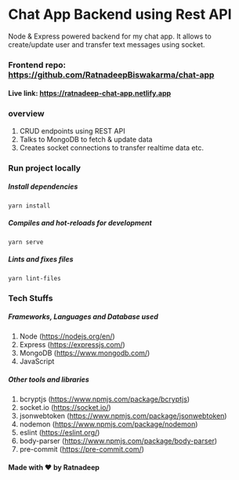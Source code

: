 # Chat App Backend using Rest API

Node & Express powered backend for my chat app. It allows to create/update user and transfer text messages using socket.

### Frontend repo: https://github.com/RatnadeepBiswakarma/chat-app

#### Live link: https://ratnadeep-chat-app.netlify.app

### overview

1. CRUD endpoints using REST API
2. Talks to MongoDB to fetch & update data
3. Creates socket connections to transfer realtime data etc.

### Run project locally

##### Install dependencies

```
yarn install
```

##### Compiles and hot-reloads for development

```
yarn serve
```

##### Lints and fixes files

```
yarn lint-files
```

### Tech Stuffs

##### Frameworks, Languages and Database used

1. Node (https://nodejs.org/en/)
2. Express (https://expressjs.com/)
3. MongoDB (https://www.mongodb.com/)
4. JavaScript

##### Other tools and libraries

1. bcryptjs (https://www.npmjs.com/package/bcryptjs)
2. socket.io (https://socket.io/)
3. jsonwebtoken (https://www.npmjs.com/package/jsonwebtoken)
4. nodemon (https://www.npmjs.com/package/nodemon)
5. eslint (https://eslint.org/)
6. body-parser (https://www.npmjs.com/package/body-parser)
7. pre-commit (https://pre-commit.com/)

#### Made with ❤ by Ratnadeep
